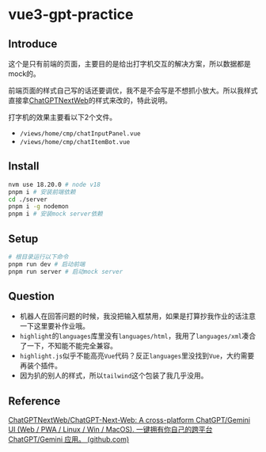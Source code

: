

# vue3-gpt-practice

## Introduce

这个是只有前端的页面，主要目的是给出打字机交互的解决方案，所以数据都是mock的。

前端页面的样式自己写的话还要调优，我不是不会写是不想抓小放大。所以我样式直接拿[ChatGPTNextWeb](https://github.com/ChatGPTNextWeb/ChatGPT-Next-Web)的样式来改的，特此说明。

打字机的效果主要看以下2个文件。

+ `/views/home/cmp/chatInputPanel.vue`
+ `/views/home/cmp/chatItemBot.vue`

## Install

```sh
nvm use 18.20.0 # node v18
pnpm i # 安装前端依赖
cd ./server
pnpm i -g nodemon
pnpm i # 安装mock server依赖
```

## Setup

```sh
# 根目录运行以下命令
pnpm run dev # 启动前端
pnpm run server # 启动mock server
```

## Question

+ 机器人在回答问题的时候，我没把输入框禁用，如果是打算抄我作业的话注意一下这里要补作业哦。
+ `highlight`的`languages`库里没有`languages/html`，我用了`languages/xml`凑合了一下，不知能不能完全兼容。
+ `highlight.js`似乎不能高亮`Vue`代码？反正`languages`里没找到`Vue`，大约需要再装个插件。
+ 因为扒的别人的样式，所以`tailwind`这个包装了我几乎没用。

## Reference

[ChatGPTNextWeb/ChatGPT-Next-Web: A cross-platform ChatGPT/Gemini UI (Web / PWA / Linux / Win / MacOS). 一键拥有你自己的跨平台 ChatGPT/Gemini 应用。 (github.com)](https://github.com/ChatGPTNextWeb/ChatGPT-Next-Web)
